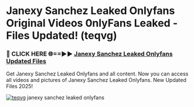 # Janexy Sanchez Leaked Onlyfans Original Videos 0nlyFans Leaked - Files Updated! (teqvg)

<h3>🔴 CLICK HERE 🌐==►► <a href="https://tinyurl.com/2wckxsce" rel="nofollow">Janexy Sanchez Leaked Onlyfans Updated Files</a></h3>

Get Janexy Sanchez Leaked Onlyfans and all content. Now you can access all videos and pictures of Janexy Sanchez Leaked Onlyfans. New Updated Files 2025!

[![teqvg](https://i.imgur.com/AFduVYN.gif)](https://tinyurl.com/2wckxsce)
janexy sanchez leaked onlyfans